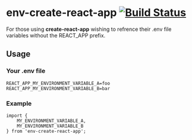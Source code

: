 # env-create-react-app [![Build Status](https://travis-ci.com/AlexanderCollins/env-create-react-app.svg?branch=master)](https://travis-ci.com/AlexanderCollins/env-create-react-app)
For those using **create-react-app** wishing to refrence their .env file variables without the REACT_APP prefix.

## Usage

### Your .env file	
~~~~
REACT_APP_MY_ENVIRONMENT_VARIABLE_A=foo
REACT_APP_MY_ENVIRONMENT_VARIABLE_B=bar
~~~~

### Example
~~~~
import {
    MY_ENVIRONMENT_VARIABLE_A,
    MY_ENVIRONMENT_VARIABLE_B
} from 'env-create-react-app';
~~~~
